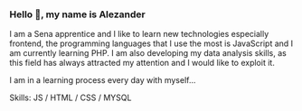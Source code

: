 
### Hello 👋, my name is Alezander
I am a Sena apprentice and I like to learn new technologies especially frontend, the programming languages ​​that I use the most is JavaScript and I am currently learning PHP.
I am also developing my data analysis skills, as this field has always attracted my attention and I would like to exploit it.

I am in a learning process every day with myself...

Skills: JS / HTML / CSS / MYSQL
